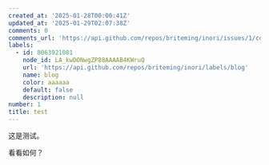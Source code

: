 ```yaml
---
created_at: '2025-01-28T00:00:41Z'
updated_at: '2025-01-29T02:07:38Z'
comments: 0
comments_url: 'https://api.github.com/repos/briteming/inori/issues/1/comments'
labels:
  - id: 8063921081
    node_id: LA_kwDONwgZP88AAAAB4KWruQ
    url: 'https://api.github.com/repos/briteming/inori/labels/blog'
    name: blog
    color: aaaaaa
    default: false
    description: null
number: 1
title: test
---
```

这是测试。

看看如何？
